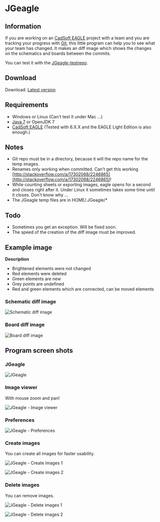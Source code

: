 # JGeagle

## Information
If you are working on an [CadSoft EAGLE](http://www.cadsoftusa.com/eagle-pcb-design-software/) project with a team and you are tracking your progress with [Git](http://git-scm.com/), this little program can help you to see what your team has changed. It makes an diff image which shows the changes on the schematics and boards between the commits.

You can test it with the [JGeagle-testrepo](https://github.com/hurik/JGeagle-testrepo).


## Download
Download: [Latest version](http://www.andreasgiemza.de/wp-content/uploads/2013/11/jgeagle.zip)


## Requirements
* Windows or Linux (Can't test it under Mac ...)
* [Java 7](http://www.java.com/de/download/) or OpenJDK 7
* [CadSoft EAGLE](http://www.cadsoftusa.com/eagle-pcb-design-software/) (Tested with 6.X.X and the EAGLE Light Edition is also enough.)


## Notes
* Git repo must be in a directory, because it will the repo name for the temp images.
* Renames only working when committed. Can't get this working [http://stackoverflow.com/a/17302068/2246865](http://stackoverflow.com/a/17302068/2246865)!
* While counting sheets or exporting images, eagle opens for a second and closes right after it. Under Linux it sometimes takes some time until it closes. Don't know why ...
* The JGeagle temp files are in HOME/.JGeagle/*


## Todo
* Sometimes you get an exception. Will be fixed soon.
* The speed of the creation of the diff image must be improved.


## Example image

**Description**
* Brightened elements were not changed
* Red elements were deleted
* Green elements are new
* Grey points are undefined 
* Red and green elements which are connected, can be moved elements

### Schematic diff image
![Schematic diff image](https://raw.github.com/hurik/JGeagle/master/images/schematic-diff.png)

### Board diff image
![Board diff image](https://raw.github.com/hurik/JGeagle/master/images/board-diff.png)


## Program screen shots

### JGeagle
![JGeagle](https://raw.github.com/hurik/JGeagle/master/images/jgeagle.png)

### Image viewer
With mouse zoom and pan!

![JGeagle - Image viewer](https://raw.github.com/hurik/JGeagle/master/images/jgeagle-imageviewer.png)

### Preferences
![JGeagle - Preferences](https://raw.github.com/hurik/JGeagle/master/images/jgeagle-preferences.png)

### Create images
You can create all images for faster usability.

![JGeagle - Create images 1](https://raw.github.com/hurik/JGeagle/master/images/jgeagle-createimages-1.png)

![JGeagle - Create images 2](https://raw.github.com/hurik/JGeagle/master/images/jgeagle-createimages-2.png)

### Delete images
You can remove images.

![JGeagle - Delete images 1](https://raw.github.com/hurik/JGeagle/master/images/jgeagle-deleteimages-1.png)

![JGeagle - Delete images 2](https://raw.github.com/hurik/JGeagle/master/images/jgeagle-deleteimages-2.png)
